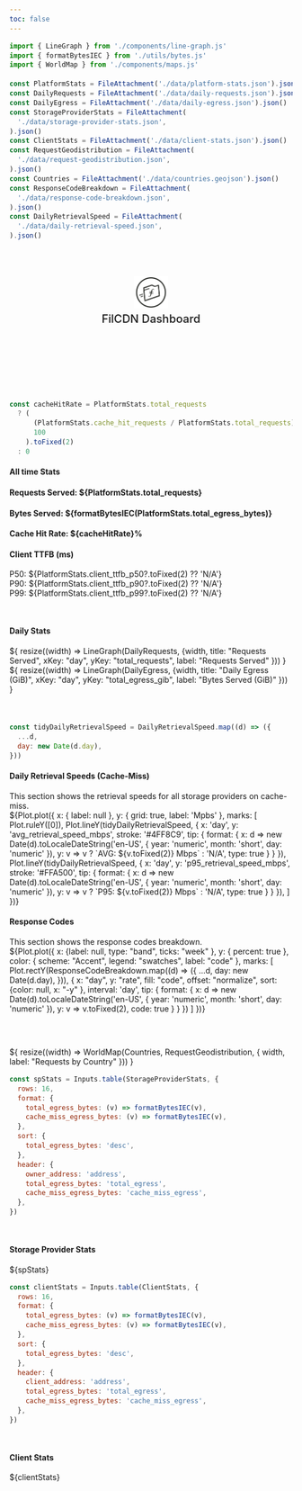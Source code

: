 ```yaml
---
toc: false
---
```


```js
import { LineGraph } from './components/line-graph.js'
import { formatBytesIEC } from './utils/bytes.js'
import { WorldMap } from './components/maps.js'

const PlatformStats = FileAttachment('./data/platform-stats.json').json()
const DailyRequests = FileAttachment('./data/daily-requests.json').json()
const DailyEgress = FileAttachment('./data/daily-egress.json').json()
const StorageProviderStats = FileAttachment(
  './data/storage-provider-stats.json',
).json()
const ClientStats = FileAttachment('./data/client-stats.json').json()
const RequestGeodistribution = FileAttachment(
  './data/request-geodistribution.json',
).json()
const Countries = FileAttachment('./data/countries.geojson').json()
const ResponseCodeBreakdown = FileAttachment(
  './data/response-code-breakdown.json',
).json()
const DailyRetrievalSpeed = FileAttachment(
  './data/daily-retrieval-speed.json',
).json()
```

<div class="hero">
  <body><a href="https://filcdn.com" target="_blank" rel="noopener noreferrer"><img src="media/filcdn-logo.png" alt="FilCDN Logo" width="300" /></a><body>
    <h2>FilCDN Dashboard</h2>
</div>

```js
const cacheHitRate = PlatformStats.total_requests
  ? (
      (PlatformStats.cache_hit_requests / PlatformStats.total_requests) *
      100
    ).toFixed(2)
  : 0
```

<h4>All time Stats</h4>

<div class="grid grid-cols-4">
  <h4 class="font-normal">Requests Served: ${PlatformStats.total_requests}</h4>
  <h4 class="font-normal">Bytes Served: ${formatBytesIEC(PlatformStats.total_egress_bytes)}</h4>
  <h4 class="font-normal">Cache Hit Rate: ${cacheHitRate}%</h4>
  <div class="flex flex-col items-center">
    <h4 class="font-normal">Client TTFB (ms)</h4>
    <div class="text-sm text-center">
      <div>P50: ${PlatformStats.client_ttfb_p50?.toFixed(2) ?? 'N/A'}</div>
      <div>P90: ${PlatformStats.client_ttfb_p90?.toFixed(2) ?? 'N/A'}</div>
      <div>P99: ${PlatformStats.client_ttfb_p99?.toFixed(2) ?? 'N/A'}</div>
    </div>
  </div>
</div>

<div class="divider"></div>

<h4>Daily Stats</h4>

<div class="grid grid-cols-2" style="grid-auto-rows: 500px;">
  <div class="card">${
    resize((width) => LineGraph(DailyRequests, {width, title: "Requests Served", xKey: "day", yKey: "total_requests", label: "Requests Served" }))
  }</div>
  <div class="card">${
        resize((width) => LineGraph(DailyEgress, {width, title: "Daily Egress (GiB)", xKey: "day", yKey: "total_egress_gib", label: "Bytes Served (GiB)" }))
  }</div>
</div>

<div class="divider"></div>

```js
const tidyDailyRetrievalSpeed = DailyRetrievalSpeed.map((d) => ({
  ...d,
  day: new Date(d.day),
}))
```

<div class="grid grid-cols-2" style="grid-auto-rows: 500px;">
  <div>
    <h4>Daily Retrieval Speeds (Cache-Miss)</h4>
    <body>This section shows the retrieval speeds for all storage providers on cache-miss.</body>
    <div class="card">
      ${Plot.plot({
      x: { label: null },
      y: { grid: true, label: 'Mpbs' },
      marks: [
        Plot.ruleY([0]),
        Plot.lineY(tidyDailyRetrievalSpeed, {
          x: 'day',
          y: 'avg_retrieval_speed_mbps',
          stroke: '#4FF8C9',
          tip: {
            format: {
              x: d => new Date(d).toLocaleDateString('en-US', {
                year: 'numeric',
                month: 'short',
                day: 'numeric'
              }),
              y: v => v ? `AVG: ${v.toFixed(2)} Mbps` : 'N/A',
              type: true
            }
          }
        }),
        Plot.lineY(tidyDailyRetrievalSpeed, {
          x: 'day',
          y: 'p95_retrieval_speed_mbps',
          stroke: '#FFA500',
          tip: {
            format: {
              x: d => new Date(d).toLocaleDateString('en-US', {
                year: 'numeric',
                month: 'short',
                day: 'numeric'
              }),
              y: v => v ? `P95: ${v.toFixed(2)} Mbps` : 'N/A',
              type: true
            }
          }
        }),
      ]
    })}
    </div>
    </div>
  <div>
    <h4>Response Codes</h4>
    <body>This section shows the response codes breakdown.</body>
    <div class="card">
      ${Plot.plot({
        x: {label: null, type: "band", ticks: "week" },
        y: {
        percent: true
        },
        color: {
        scheme: "Accent",
        legend: "swatches",
        label: "code"
        },
        marks: [
        Plot.rectY(ResponseCodeBreakdown.map((d) => ({
            ...d,
            day: new Date(d.day),
        })),
        {
            x: "day",
            y: "rate",
            fill: "code",
            offset: "normalize",
            sort: {color: null, x: "-y" },
            interval: 'day',
            tip: {
            format: {
                x: d => new Date(d).toLocaleDateString('en-US', {
                year: 'numeric',
                month: 'short',
                day: 'numeric'
                }),
                y: v => v.toFixed(2),
                code: true
          }
        }
        })
    ]
    })}
    </div>
  </div>
</div>

<div class="divider"></div>
<div style="margin-top: 60px;">
  ${
    resize((width) => WorldMap(Countries, RequestGeodistribution, { width, label: "Requests by Country" }))
  }
</div>

```js
const spStats = Inputs.table(StorageProviderStats, {
  rows: 16,
  format: {
    total_egress_bytes: (v) => formatBytesIEC(v),
    cache_miss_egress_bytes: (v) => formatBytesIEC(v),
  },
  sort: {
    total_egress_bytes: 'desc',
  },
  header: {
    owner_address: 'address',
    total_egress_bytes: 'total_egress',
    cache_miss_egress_bytes: 'cache_miss_egress',
  },
})
```

<div class="divider"></div>
<h4>Storage Provider Stats</h4>
<div class="card" style="padding: 0;">
  ${spStats}
</div>

```js
const clientStats = Inputs.table(ClientStats, {
  rows: 16,
  format: {
    total_egress_bytes: (v) => formatBytesIEC(v),
    cache_miss_egress_bytes: (v) => formatBytesIEC(v),
  },
  sort: {
    total_egress_bytes: 'desc',
  },
  header: {
    client_address: 'address',
    total_egress_bytes: 'total_egress',
    cache_miss_egress_bytes: 'cache_miss_egress',
  },
})
```

<div class="divider"></div>
<h4>Client Stats</h4>
<div class="card" style="padding: 0;">
  ${clientStats}
</div>

<style>
.card-figure {
  display: flex;
  flex-direction: column;
  align-items: center;
  padding: 1rem 0;
  font-size: 4vw;
  color: #E30ADA;
}

.hero {
  display: flex;
  flex-direction: column;
  align-items: center;
  font-family: var(--sans-serif);
  margin: 4rem 0 8rem;
  text-wrap: balance;
  text-align: center;
}

.hero h1 {
  margin: 1rem 0;
  padding: 1rem 0;
  max-width: none;
  font-size: 14vw;
  font-weight: 900;
  line-height: 1;
  background: linear-gradient(30deg, var(--theme-foreground-focus), currentColor);
  -webkit-background-clip: text;
  -webkit-text-fill-color: transparent;
  background-clip: text;
}

.hero h2 {
  margin: 0;
  max-width: 34em;
  font-size: 20px;
  font-style: initial;
  font-weight: 500;
  line-height: 1.5;
  color: var(--theme-foreground-muted);
}

.hero img {
  max-width: 20%;
}

.divider {
  margin: 50px;
}

@media (min-width: 640px) {
  .hero h1 {
    font-size: 90px;
  }
}

</style>
